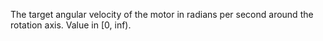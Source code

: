The target angular velocity of the motor in radians per second around the
rotation axis. Value in [0, inf).